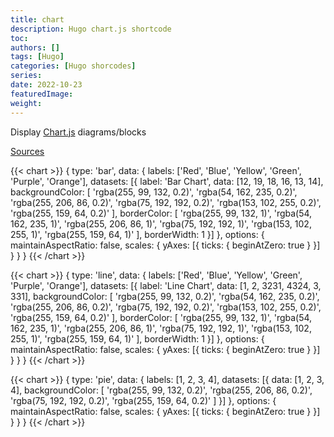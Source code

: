 ```yaml
---
title: chart
description: Hugo chart.js shortcode
toc: 
authors: []
tags: [Hugo]
categories: [Hugo shorcodes]
series:
date: 2022-10-23
featuredImage:
weight:
---
```


Display [Chart.js](https://www.chartjs.org/) diagrams/blocks

[Sources](https://github.com/romankurnovskii/awesome-hugo-shortcodes/tree/main/shortcodes/chart)

{{< chart >}}
{
    type: 'bar',
    data: {
        labels: ['Red', 'Blue', 'Yellow', 'Green', 'Purple', 'Orange'],
        datasets: [{
            label: 'Bar Chart',
            data: [12, 19, 18, 16, 13, 14],
            backgroundColor: [
                'rgba(255, 99, 132, 0.2)',
                'rgba(54, 162, 235, 0.2)',
                'rgba(255, 206, 86, 0.2)',
                'rgba(75, 192, 192, 0.2)',
                'rgba(153, 102, 255, 0.2)',
                'rgba(255, 159, 64, 0.2)'
            ],
            borderColor: [
                'rgba(255, 99, 132, 1)',
                'rgba(54, 162, 235, 1)',
                'rgba(255, 206, 86, 1)',
                'rgba(75, 192, 192, 1)',
                'rgba(153, 102, 255, 1)',
                'rgba(255, 159, 64, 1)'
            ],
            borderWidth: 1
        }]
    },
    options: {
        maintainAspectRatio: false,
        scales: {
            yAxes: [{
                ticks: {
                    beginAtZero: true
                }
            }]
        }
    }
}
{{< /chart >}}

{{< chart >}}
{
    type: 'line',
    data: {
        labels: ['Red', 'Blue', 'Yellow', 'Green', 'Purple', 'Orange'],
        datasets: [{
            label: 'Line Chart',
            data: [1, 2, 3231, 4324, 3, 331],
            backgroundColor: [
                'rgba(255, 99, 132, 0.2)',
                'rgba(54, 162, 235, 0.2)',
                'rgba(255, 206, 86, 0.2)',
                'rgba(75, 192, 192, 0.2)',
                'rgba(153, 102, 255, 0.2)',
                'rgba(255, 159, 64, 0.2)'
            ],
            borderColor: [
                'rgba(255, 99, 132, 1)',
                'rgba(54, 162, 235, 1)',
                'rgba(255, 206, 86, 1)',
                'rgba(75, 192, 192, 1)',
                'rgba(153, 102, 255, 1)',
                'rgba(255, 159, 64, 1)'
            ],
            borderWidth: 1
        }]
    },
    options: {
        maintainAspectRatio: false,
        scales: {
            yAxes: [{
                ticks: {
                    beginAtZero: true
                }
            }]
        }
    }
}
{{< /chart >}}

{{< chart >}}
{
    type: 'pie',
    data: {
        labels: [1, 2, 3, 4],
        datasets: [{
            data: [1, 2, 3, 4],
            backgroundColor: [
                'rgba(255, 99, 132, 0.2)',
                'rgba(255, 206, 86, 0.2)',
                'rgba(75, 192, 192, 0.2)',
                'rgba(255, 159, 64, 0.2)'
            ]
            }]
    },
    options: {
        maintainAspectRatio: false,
        scales: {
            yAxes: [{
                ticks: {
                    beginAtZero: true
                }
            }]
        }
    }
}
{{< /chart >}}
